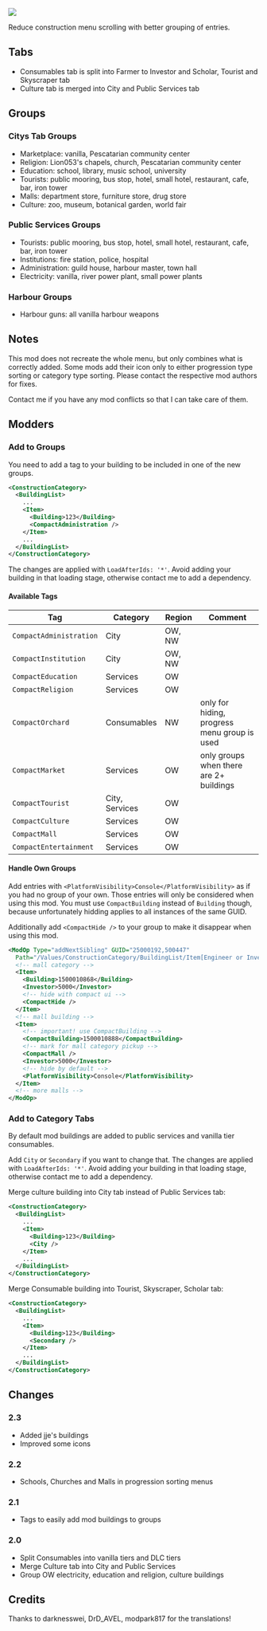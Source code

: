 ![](./banner.jpg)

Reduce construction menu scrolling with better grouping of entries.

## Tabs

- Consumables tab is split into Farmer to Investor and Scholar, Tourist and Skyscraper tab
- Culture tab is merged into City and Public Services tab

## Groups

### Citys Tab Groups

- Marketplace: vanilla, Pescatarian community center
- Religion: Lion053's chapels, church, Pescatarian community center
- Education: school, library, music school, university
- Tourists: public mooring, bus stop, hotel, small hotel, restaurant, cafe, bar, iron tower
- Malls: department store, furniture store, drug store
- Culture: zoo, museum, botanical garden, world fair

### Public Services Groups

- Tourists: public mooring, bus stop, hotel, small hotel, restaurant, cafe, bar, iron tower
- Institutions: fire station, police, hospital
- Administration: guild house, harbour master, town hall
- Electricity: vanilla, river power plant, small power plants

### Harbour Groups

- Harbour guns: all vanilla harbour weapons

## Notes

This mod does not recreate the whole menu, but only combines what is correctly added.
Some mods add their icon only to either progression type sorting or category type sorting.
Please contact the respective mod authors for fixes.

Contact me if you have any mod conflicts so that I can take care of them.

## Modders

### Add to Groups

You need to add a tag to your building to be included in one of the new groups.

```xml
<ConstructionCategory>
  <BuildingList>
    ...
    <Item>
      <Building>123</Building>
      <CompactAdministration />
    </Item>
    ...
  </BuildingList>
</ConstructionCategory>
```

The changes are applied with `LoadAfterIds: '*'`.
Avoid adding your building in that loading stage, otherwise contact me to add a dependency.

#### Available Tags

Tag | Category | Region | Comment
---|---|---|---
`CompactAdministration` | City | OW, NW
`CompactInstitution` | City | OW, NW
`CompactEducation` | Services | OW
`CompactReligion` | Services | OW
`CompactOrchard` | Consumables | NW | only for hiding, progress menu group is used
`CompactMarket` | Services | OW | only groups when there are 2+ buildings
`CompactTourist` | City, Services | OW
`CompactCulture` | Services | OW
`CompactMall` | Services | OW
`CompactEntertainment` | Services | OW

#### Handle Own Groups

Add entries with `<PlatformVisibility>Console</PlatformVisibility>` as if you had no group of your own.
Those entries will only be considered when using this mod.
You must use `CompactBuilding` instead of `Building` though, because unfortunately hidding applies to all instances of the same GUID.

Additionally add `<CompactHide />` to your group to make it disappear when using this mod.


```xml
<ModOp Type="addNextSibling" GUID="25000192,500447"
  Path="/Values/ConstructionCategory/BuildingList/Item[Engineer or Investor&lt;=5000][last()]">
  <!-- mall category -->
  <Item>
    <Building>1500010868</Building>
    <Investor>5000</Investor>
    <!-- hide with compact ui -->
    <CompactHide />
  </Item>
  <!-- mall building -->
  <Item>
    <!-- important! use CompactBuilding -->
    <CompactBuilding>1500010888</CompactBuilding>
    <!-- mark for mall category pickup -->
    <CompactMall />
    <Investor>5000</Investor>
    <!-- hide by default -->
    <PlatformVisibility>Console</PlatformVisibility>
  </Item>
  <!-- more malls -->
</ModOp>
```

### Add to Category Tabs

By default mod buildings are added to public services and vanilla tier consumables.

Add `City` or `Secondary` if you want to change that.
The changes are applied with `LoadAfterIds: '*'`.
Avoid adding your building in that loading stage, otherwise contact me to add a dependency.

Merge culture building into City tab instead of Public Services tab:

```xml
<ConstructionCategory>
  <BuildingList>
    ...
    <Item>
      <Building>123</Building>
      <City />
    </Item>
    ...
  </BuildingList>
</ConstructionCategory>
```

Merge Consumable building into Tourist, Skyscraper, Scholar tab:

```xml
<ConstructionCategory>
  <BuildingList>
    ...
    <Item>
      <Building>123</Building>
      <Secondary />
    </Item>
    ...
  </BuildingList>
</ConstructionCategory>
```

## Changes

### 2.3

- Added jje's buildings
- Improved some icons

### 2.2

- Schools, Churches and Malls in progression sorting menus

### 2.1

- Tags to easily add mod buildings to groups

### 2.0

- Split Consumables into vanilla tiers and DLC tiers
- Merge Culture tab into City and Public Services
- Group OW electricity, education and religion, culture buildings

## Credits

Thanks to darknesswei, DrD_AVEL, modpark817 for the translations!
